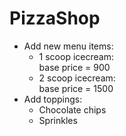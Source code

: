 # PizzaShop

- Add new menu items:
  - 1 scoop icecream:<br/>
  base price = 900
  - 2 scoop icecream:<br/>
  base price = 1500
- Add toppings:
  - Chocolate chips
  - Sprinkles
